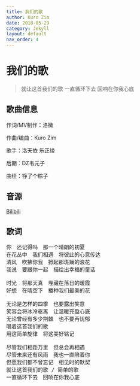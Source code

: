 ```yaml
---
title: 我们的歌
author: Kuro Zim
date: 2018-05-29
category: Jekyll
layout: default
nav_order: 4
---
```


# 我们的歌

>  就让这首我们的歌 一直循环下去 回响在你我心底

## 歌曲信息

作词/MV制作：洛微

作曲/编曲：Kuro Zim

歌手：洛天依 乐正绫

后期：DZ韦元子

曲绘：铮了个粽子

## 音源

[Bilibili](https://www.bilibili.com/video/BVBV1Mp411d71N)

## 歌词

<pre>
你　还记得吗　那一个晴朗的初夏
在花丛中　我们相遇　将彼此的心意传达
清风　吹拂你我　掀起那斑斓的浪花
我说　要跟你一起　描绘出幸福的童话

时光　将那天真　埋藏在落日的暖霞
好想　在晴空下　播种我们最美的花

无论是怎样的四季　也要露出笑意
笑容会将冰冷驱离　让温暖充盈心底
无论曾经有多少荆棘　也不要再忧郁
唱着这首我们的歌
用这简单旋律　将这美好铭记

尽管我们相距万里　但总会再相遇
尽管未来还有风雨　我也一直陪着你
但愿我们都不曾忘记　相见时的默契
就让这首我们的歌 / 简单的歌
一直循环下去　回响在你我心底</pre>

